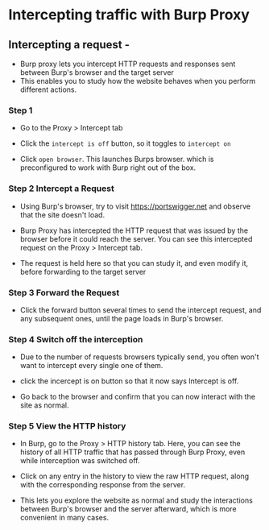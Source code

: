 # Intercepting traffic with Burp Proxy

## Intercepting a request -
  
- Burp proxy lets you intercept HTTP requests and responses sent between Burp's browser and the target server
- This enables you to study how the website behaves when you perform different actions.

### Step 1

- Go to the Proxy > Intercept tab

- Click the `intercept is off` button, so it toggles to `intercept on`
  
- Click `open browser`. This launches Burps browser. which is preconfigured to work with Burp right out of the box.

### Step 2 Intercept a Request

- Using Burp's browser, try to visit <https://portswigger.net> and observe that the site doesn't load.
  
- Burp Proxy has intercepted the HTTP request that was issued by the browser before it could reach the server. You can see this intercepted request on the Proxy > Intercept tab.
  
- The request is held here so that you can study it, and even modify it, before forwarding to the target server

### Step 3 Forward the Request

- Click the forward button several times to send the intercept request, and any subsequent ones, until the page loads in Burp's browser.
  
### Step 4 Switch off the interception

- Due to the number of requests browsers typically send, you often won't want to intercept every single one of them.
- click the incercept is on button so that it now says Intercept is off.

- Go back to the browser and confirm that you can now interact with the site as normal.

### Step 5 View the HTTP history

- In Burp, go to the Proxy > HTTP history tab. Here, you can see the history of all HTTP traffic that has passed through Burp Proxy, even while interception was switched off.

- Click on any entry in the history to view the raw HTTP request, along with the corresponding response from the server.

- This lets you explore the website as normal and study the interactions between Burp's browser and the server afterward, which is more convenient in many cases.
